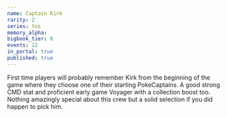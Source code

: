 ```yaml
---
name: Captain Kirk
rarity: 2
series: tos
memory_alpha:
bigbook_tier: 6
events: 22
in_portal: true
published: true
---
```


First time players will probably remember Kirk from the beginning of the game where they choose one of their starting PokeCaptains. A good strong CMD stat and proficient early game Voyager with a collection boost too. Nothing amazingly special about this crew but a solid selection if you did happen to pick him.
